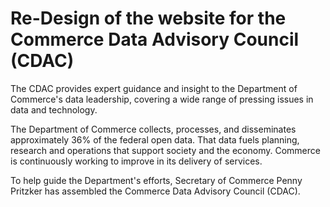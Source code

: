 # Re-Design of the website for the Commerce Data Advisory Council (CDAC)

The CDAC provides expert guidance and insight to the Department of Commerce's data leadership, covering a wide range of pressing issues in data and technology.

The Department of Commerce collects, processes, and disseminates approximately 36% of the federal open data. That data fuels planning, research and operations that support society and the economy. Commerce is continuously working to improve in its delivery of services. 

To help guide the Department's efforts, Secretary of Commerce Penny Pritzker has assembled the Commerce Data Advisory Council (CDAC). 
